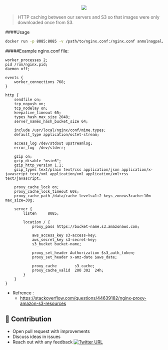 <p align="center"><img src="https://user-images.githubusercontent.com/4303310/43109796-b2a62956-8ef9-11e8-8ecb-2bee1b6b368e.png" /></p>

> HTTP caching between our servers and S3 so that images were only downloaded once from S3.

####Usage
```bash
docker run -p 8085:8085 -v /path/to/nginx.conf:/nginx.conf anmolnagpal/s3-nginx-proxy 
```

#####Example nginx.conf file:

```
worker_processes 2;
pid /run/nginx.pid;
daemon off;

events {
	worker_connections 768;
}

http {
	sendfile on;
	tcp_nopush on;
	tcp_nodelay on;
	keepalive_timeout 65;
	types_hash_max_size 2048;
	server_names_hash_bucket_size 64;

	include /usr/local/nginx/conf/mime.types;
	default_type application/octet-stream;

	access_log /dev/stdout upstreamlog;
	error_log  /dev/stderr;

	gzip on;
	gzip_disable "msie6";
	gzip_http_version 1.1;
	gzip_types text/plain text/css application/json application/x-javascript text/xml application/xml application/xml+rss text/javascript;

    proxy_cache_lock on;
    proxy_cache_lock_timeout 60s;
    proxy_cache_path /data/cache levels=1:2 keys_zone=s3cache:10m max_size=30g;

    server {
        listen     8085;

        location / {
            proxy_pass https://bucket-name.s3.amazonaws.com;

            aws_access_key s3-access-key;
            aws_secret_key s3-secret-key;
            s3_bucket bucket-name;

            proxy_set_header Authorization $s3_auth_token;
            proxy_set_header x-amz-date $aws_date;

            proxy_cache        s3_cache;
            proxy_cache_valid  200 302  24h;
        }
    }
}
```
- Refrence :
    - https://stackoverflow.com/questions/44639182/nginx-proxy-amazon-s3-resources

## 👬 Contribution
- Open pull request with improvements
- Discuss ideas in issues
- Reach out with any feedback [![Twitter URL](https://img.shields.io/twitter/url/https/twitter.com/anmol_nagpal.svg?style=social&label=Follow%20%40anmol_nagpal)](https://twitter.com/anmol_nagpal)
